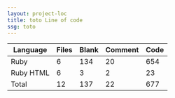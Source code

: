 ```yaml
---
layout: project-loc
title: toto Line of code
ssg: toto
---
```

<div class="table-responsive">
<table class="table">
<thead><tr>
<th>Language</th>
<th>Files</th>
<th>Blank</th>
<th>Comment</th>
<th>Code</th>
</tr></thead><tbody>
<tr><td>Ruby</td><td> 6</td><td> 134</td><td> 20</td><td> 654</td></tr>
<tr><td>Ruby HTML</td><td> 6</td><td> 3</td><td> 2</td><td> 23</td></tr>
<tr><td>Total</td><td>12</td><td>137</td><td>22</td><td>677</td></tr>
</tbody></table></div>
